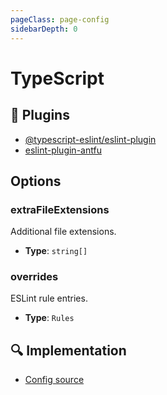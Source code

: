 ```yaml
---
pageClass: page-config
sidebarDepth: 0
---
```


# TypeScript

## 🔌 Plugins

- [@typescript-eslint/eslint-plugin](https://github.com/typescript-eslint/typescript-eslint)
- [eslint-plugin-antfu](https://github.com/antfu/eslint-plugin-antfu)

## Options

### extraFileExtensions

Additional file extensions.

- **Type**: `string[]`

### overrides

ESLint rule entries.

- **Type**: `Rules`

## :mag: Implementation

- [Config source](https://github.com/ntnyq/eslint-config/blob/main/src/configs/typescript.ts)

